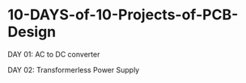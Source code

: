 # 10-DAYS-of-10-Projects-of-PCB-Design
DAY 01: AC to DC converter

DAY 02: Transformerless Power Supply
